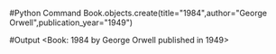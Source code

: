 #Python Command
Book.objects.create(title="1984",author="George Orwell",publication_year="1949")

#Output
<Book: 1984 by George Orwell published in 1949>

